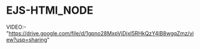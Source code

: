 # EJS-HTMl_NODE

VIDEO:-"https://drive.google.com/file/d/1gpno28MxpVjDjxI5RHkQzY4lB8wgqZmz/view?usp=sharing"
